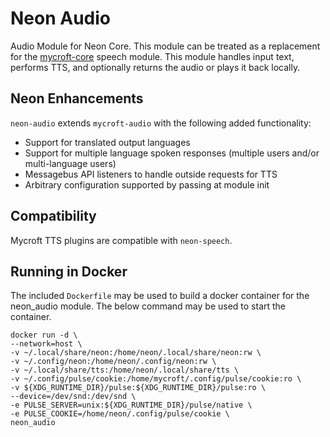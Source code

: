 # Neon Audio
Audio Module for Neon Core. This module can be treated as a replacement for the
[mycroft-core](https://github.com/MycroftAI/mycroft-core) speech module. This module handles input text, performs TTS, 
and optionally returns the audio or plays it back locally.

## Neon Enhancements
`neon-audio` extends `mycroft-audio` with the following added functionality:
* Support for translated output languages
* Support for multiple language spoken responses (multiple users and/or multi-language users)
* Messagebus API listeners to handle outside requests for TTS
* Arbitrary configuration supported by passing at module init

## Compatibility
Mycroft TTS plugins are compatible with `neon-speech`.

## Running in Docker
The included `Dockerfile` may be used to build a docker container for the neon_audio module. The below command may be used
to start the container.

```
docker run -d \
--network=host \
-v ~/.local/share/neon:/home/neon/.local/share/neon:rw \
-v ~/.config/neon:/home/neon/.config/neon:rw \
-v ~/.local/share/tts:/home/neon/.local/share/tts \
-v ~/.config/pulse/cookie:/home/mycroft/.config/pulse/cookie:ro \
-v ${XDG_RUNTIME_DIR}/pulse:${XDG_RUNTIME_DIR}/pulse:ro \
--device=/dev/snd:/dev/snd \
-e PULSE_SERVER=unix:${XDG_RUNTIME_DIR}/pulse/native \
-e PULSE_COOKIE=/home/neon/.config/pulse/cookie \
neon_audio

```